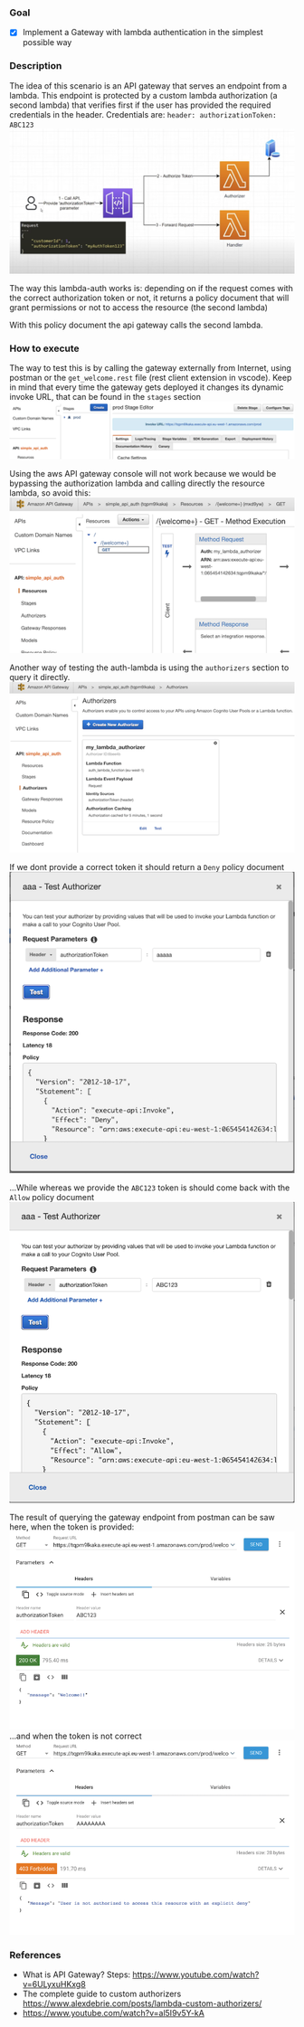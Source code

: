 

### Goal

- [X] Implement a Gateway with lambda authentication in the simplest possible way

### Description
The idea of this scenario is an API gateway that serves an endpoint from a lambda. This endpoint is protected by a custom lambda authorization (a second lambda) that verifies first
if the user has provided the required credentials in the header. Credentials are:
`header: authorizationToken: ABC123`
![](images/architecture.png)

The way this lambda-auth works is: depending on if the request comes with the correct authorization token or not, it returns a policy document that will grant permissions or not to access the resource (the second lambda)

With this policy document the api gateway calls the second lambda.


### How to execute
The way to test this is by calling the gateway externally from Internet, using postman or the `get_welcome.rest` file (rest client extension in vscode). Keep in mind that every time the gateway gets deployed it changes its dynamic invoke URL, that can be found in the `stages` section
![](images/image2.png)

Using the aws API gateway console will not work because we would be bypassing the authorization lambda and calling directly the resource lambda, so avoid this:
![](images/image1.png)

Another way of testing the auth-lambda is using the `authorizers` section to query it directly.
![](images/authorizers.png)

If we dont provide a correct token it should return a `Deny` policy document
![](images/deny.png)

...While whereas we provide the `ABC123` token is should come back with the `Allow` policy document
![](images/allow.png)

The result of querying the gateway endpoint from postman can be saw here, when the token is provided:
![](images/responseOK.png)
...and when the token is not correct
![](images/responseKO.png)


### References
- What is API Gateway? Steps: https://www.youtube.com/watch?v=6ULyxuHKxg8
- The complete guide to custom authorizers https://www.alexdebrie.com/posts/lambda-custom-authorizers/
- https://www.youtube.com/watch?v=al5I9v5Y-kA